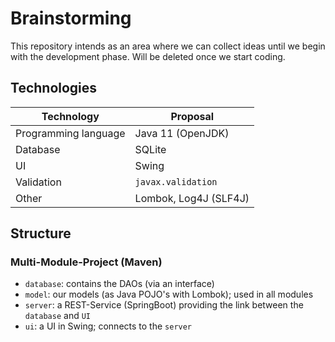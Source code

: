# Brainstorming

This repository intends as an area where we can collect ideas until we begin with the development phase. Will be deleted once we start coding.

## Technologies

Technology | Proposal
------------ | -------------
Programming language | Java 11 (OpenJDK)
Database | SQLite
UI | Swing
Validation | `javax.validation`
Other | Lombok, Log4J (SLF4J)

## Structure

### Multi-Module-Project (Maven)
- `database`: contains the DAOs (via an interface)
- `model`: our models (as Java POJO's with Lombok); used in all modules
- `server`: a REST-Service (SpringBoot) providing the link between the `database` and `UI`
- `ui`: a UI in Swing; connects to the `server`
